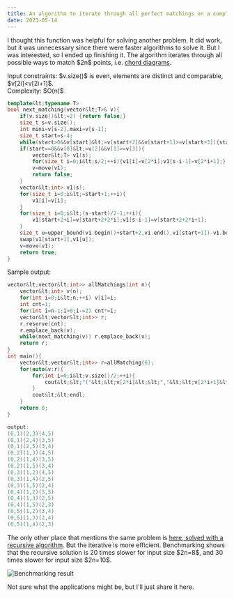 ```yaml
---
title: An algorithm to iterate through all perfect matchings on a complete graph (Chord diagram)
date: 2023-05-14
---
```

<html>
<title>An algorithm to iterate through all perfect matchings on a complete graph (Chord diagram)</title>
<script src="https://yjian012.github.io/Yi-blog/scripts.js"></script>
<link rel="stylesheet" href="https://yjian012.github.io/Yi-blog/styles.css">
<body>
<p>
I thought this function was helpful for solving another problem. It did work, but it was unnecessary since there were faster algorithms to solve it. But I was interested, so I ended up finishing it.
The algorithm iterates through all possible ways to match $2n$ points, i.e. <a href="https://en.wikipedia.org/wiki/Chord_diagram_(mathematics)">chord diagrams</a>. 
</p>
<p>
Input constraints: $v.size()$ is even, elements are distinct and comparable, $v[2i]&lt;v[2i+1]$.<br/>
Complexity: $O(n)$
</p>

```cpp
template&lt;typename T>
bool next_matching(vector&lt;T>& v){
    if(v.size()&lt;=2) {return false;}
    size_t s=v.size();
    int mini=v[s-2],maxi=v[s-1];
    size_t start=s-4;
    while(start>0&&v[start]&lt;=v[start+2]&&v[start+1]>=v[start+3]){start-=2;mini=v[start];maxi=v[start+1];}
    if(start==0&&v[0]&lt;=v[2]&&v[1]>=v[3]){
        vector&lt;T> v1(s);
        for(size_t i=0;i&lt;s/2;++i){v1[i]=v[2*i];v1[s-i-1]=v[2*i+1];}
        v=move(v1);
        return false;
    }
    vector&lt;int> v1(s);
    for(size_t i=0;i&lt;=start+1;++i){
        v1[i]=v[i];
    }
    for(size_t i=0;i&lt;(s-start)/2-1;++i){
        v1[start+2+i]=v[start+2+2*i];v1[s-i-1]=v[start+2+2*i+1];
    }
    size_t u=upper_bound(v1.begin()+start+2,v1.end(),v1[start+1])-v1.begin();
    swap(v1[start+1],v1[u]);
    v=move(v1);
    return true;
}
```
<p>
Sample output:
</p>

```cpp
vector&lt;vector&lt;int>> allMatchings(int n){
    vector&lt;int> v(n);
    for(int i=0;i&lt;n;++i) v[i]=i;
    int cnt=1;
    for(int i=n-1;i>0;i-=2) cnt*=i;
    vector&lt;vector&lt;int>> r;
    r.reserve(cnt);
    r.emplace_back(v);
    while(next_matching(v)) r.emplace_back(v);
    return r;
}
int main(){
    vector&lt;vector&lt;int>> r=allMatching(6);
    for(auto&v:r){
        for(int i=0;i&lt;v.size()/2;++i){
            cout&lt;&lt;"("&lt;&lt;v[2*i]&lt;&lt;","&lt;&lt;v[2*i+1]&lt;&lt;")";
        }
        cout&lt;&lt;endl;
    }
    return 0;
}

output:
(0,1)(2,3)(4,5)
(0,1)(2,4)(3,5)
(0,1)(2,5)(3,4)
(0,2)(1,3)(4,5)
(0,2)(1,4)(3,5)
(0,2)(1,5)(3,4)
(0,3)(1,2)(4,5)
(0,3)(1,4)(2,5)
(0,3)(1,5)(2,4)
(0,4)(1,2)(3,5)
(0,4)(1,3)(2,5)
(0,4)(1,5)(2,3)
(0,5)(1,2)(3,4)
(0,5)(1,3)(2,4)
(0,5)(1,4)(2,3)
```
<p>
The only other place that mentions the same problem is <a href="https://stackoverflow.com/questions/23689569/enumerate-perfect-matchings-of-a-complete-graph">here, solved with a recursive algorithm</a>. But the iterative is more efficient. Benchmarking shows that the recursive solution is 20 times slower for input size $2n=8$, and 30 times slower for input size $2n=10$.</p>
<img src="https://i.postimg.cc/rFDTXtRj/next-matching.png" alt="Benchmarking result">
<p>Not sure what the applications might be, but I'll just share it here.</p>

</body>
</html>